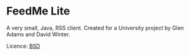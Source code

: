 FeedMe Lite
===========

A very small, Java, RSS client. Created for a University project by Glen Adams and David Winter.

Licence: [BSD](http://creativecommons.org/licenses/BSD/)